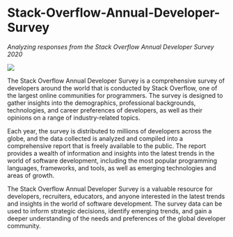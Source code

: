 # Stack-Overflow-Annual-Developer-Survey


*Analyzing responses from the Stack Overflow Annual Developer Survey 2020*

![](https://i.imgur.com/qXhHKqv.png)


The Stack Overflow Annual Developer Survey is a comprehensive survey of developers around the world that is conducted by Stack Overflow, one of the largest online communities for programmers. The survey is designed to gather insights into the demographics, professional backgrounds, technologies, and career preferences of developers, as well as their opinions on a range of industry-related topics.

Each year, the survey is distributed to millions of developers across the globe, and the data collected is analyzed and compiled into a comprehensive report that is freely available to the public. The report provides a wealth of information and insights into the latest trends in the world of software development, including the most popular programming languages, frameworks, and tools, as well as emerging technologies and areas of growth.

The Stack Overflow Annual Developer Survey is a valuable resource for developers, recruiters, educators, and anyone interested in the latest trends and insights in the world of software development. The survey data can be used to inform strategic decisions, identify emerging trends, and gain a deeper understanding of the needs and preferences of the global developer community.
